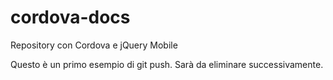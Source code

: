 cordova-docs
============

Repository con Cordova e jQuery Mobile

Questo è un primo esempio di git push. Sarà da eliminare successivamente.

